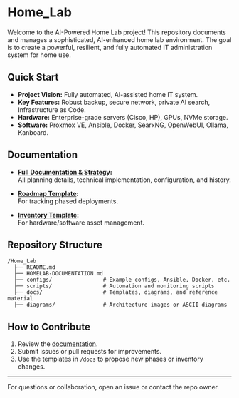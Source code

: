 # Home_Lab

Welcome to the AI-Powered Home Lab project! This repository documents and manages a sophisticated, AI-enhanced home lab environment. The goal is to create a powerful, resilient, and fully automated IT administration system for home use.

## Quick Start

- **Project Vision:** Fully automated, AI-assisted home IT system.
- **Key Features:** Robust backup, secure network, private AI search, Infrastructure as Code.
- **Hardware:** Enterprise-grade servers (Cisco, HP), GPUs, NVMe storage.
- **Software:** Proxmox VE, Ansible, Docker, SearxNG, OpenWebUI, Ollama, Kanboard.

## Documentation

- **[Full Documentation & Strategy](HOMELAB-DOCUMENTATION.md):**  
  All planning details, technical implementation, configuration, and history.

- **[Roadmap Template](docs/ROADMAP-template.md):**  
  For tracking phased deployments.

- **[Inventory Template](docs/INVENTORY-template.md):**  
  For hardware/software asset management.

## Repository Structure

```
/Home_Lab
  ├── README.md
  ├── HOMELAB-DOCUMENTATION.md
  ├── configs/                # Example configs, Ansible, Docker, etc.
  ├── scripts/                # Automation and monitoring scripts
  ├── docs/                   # Templates, diagrams, and reference material
  ├── diagrams/               # Architecture images or ASCII diagrams
```

## How to Contribute

1. Review the [documentation](HOMELAB-DOCUMENTATION.md).
2. Submit issues or pull requests for improvements.
3. Use the templates in `/docs` to propose new phases or inventory changes.

---

For questions or collaboration, open an issue or contact the repo owner.